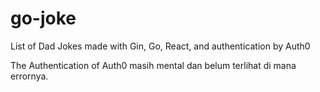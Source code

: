 # go-joke
List of Dad Jokes made with Gin, Go, React, and authentication by Auth0

The Authentication of Auth0 masih mental dan belum terlihat di mana errornya.
